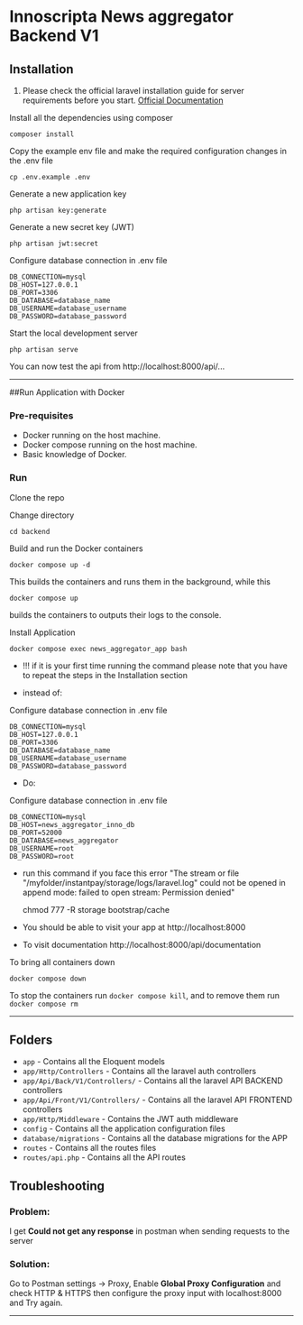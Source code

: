 # Innoscripta News aggregator Backend V1

## Installation

1. Please check the official laravel installation guide for server requirements before you start. [Official Documentation](https://laravel.com/docs/5.4/installation#installation)

Install all the dependencies using composer

    composer install

Copy the example env file and make the required configuration changes in the .env file

    cp .env.example .env

Generate a new application key

    php artisan key:generate

Generate a new secret key (JWT)

    php artisan jwt:secret

Configure database connection in .env file

    DB_CONNECTION=mysql
    DB_HOST=127.0.0.1
    DB_PORT=3306
    DB_DATABASE=database_name
    DB_USERNAME=database_username
    DB_PASSWORD=database_password

Start the local development server

    php artisan serve

You can now test the api from http://localhost:8000/api/...

---

##Run Application with Docker

### Pre-requisites

- Docker running on the host machine.
- Docker compose running on the host machine.
- Basic knowledge of Docker.

### Run

Clone the repo

[//]: # (    git clone git@ssh.dev.azure.com:v3/avaliance/MyPrisme/myPrisme-backend-v2)

Change directory

    cd backend

Build and run the Docker containers

    docker compose up -d

This builds the containers and runs them in the background, while this

    docker compose up

builds the containers to outputs their logs to the console.

Install Application

    docker compose exec news_aggregator_app bash

- !!! if it is your first time running the command please note that you have to repeat the steps in the Installation section

- instead of: 

Configure database connection in .env file

    DB_CONNECTION=mysql
    DB_HOST=127.0.0.1
    DB_PORT=3306
    DB_DATABASE=database_name
    DB_USERNAME=database_username
    DB_PASSWORD=database_password


- Do: 

Configure database connection in .env file

    DB_CONNECTION=mysql
    DB_HOST=news_aggregator_inno_db
    DB_PORT=52000
    DB_DATABASE=news_aggregator
    DB_USERNAME=root
    DB_PASSWORD=root


- run this command if you face this error "The stream or file "/myfolder/instantpay/storage/logs/laravel.log" could not be opened in append mode: failed to open stream: Permission denied"


    chmod 777 -R storage bootstrap/cache

- You should be able to visit your app at http://localhost:8000

- To visit documentation http://localhost:8000/api/documentation

To bring all containers down

    docker compose down


To stop the containers run `docker compose kill`, and to remove them run `docker compose rm`

---

## Folders

- `app` - Contains all the Eloquent models
- `app/Http/Controllers` - Contains all the laravel auth controllers
- `app/Api/Back/V1/Controllers/` - Contains all the laravel API BACKEND controllers
- `app/Api/Front/V1/Controllers/` - Contains all the laravel API FRONTEND controllers
- `app/Http/Middleware` - Contains the JWT auth middleware
- `config` - Contains all the application configuration files
- `database/migrations` - Contains all the database migrations for the APP
- `routes` - Contains all the routes files
- `routes/api.php`  - Contains all the API routes

## Troubleshooting

### Problem:

I get **Could not get any response** in postman when sending requests to the server

### Solution:

Go to Postman settings -> Proxy, Enable **Global Proxy Configuration** and check HTTP & HTTPS then configure the proxy input with localhost:8000 and Try again.

---
